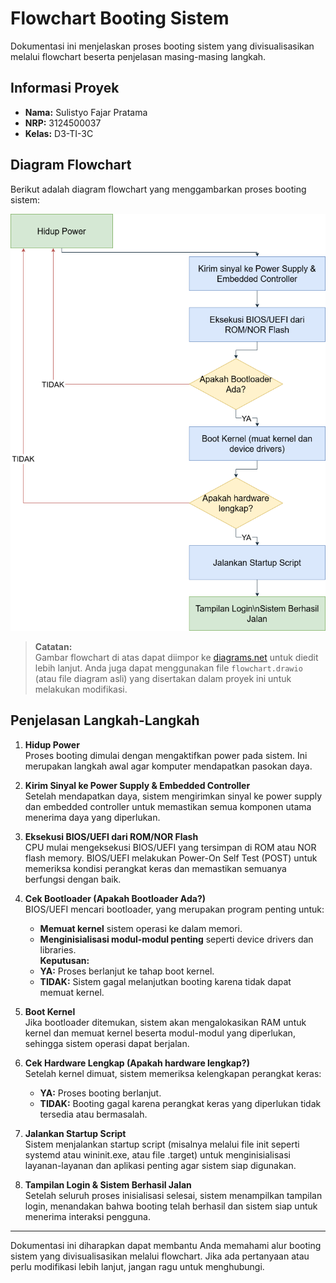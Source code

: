 # Flowchart Booting Sistem

Dokumentasi ini menjelaskan proses booting sistem yang divisualisasikan melalui flowchart beserta penjelasan masing-masing langkah.

## Informasi Proyek

- **Nama:** Sulistyo Fajar Pratama
- **NRP:** 3124500037
- **Kelas:** D3-TI-3C

## Diagram Flowchart

Berikut adalah diagram flowchart yang menggambarkan proses booting sistem:

![Flowchart Booting Sistem](gambar.png)

> **Catatan:**  
> Gambar flowchart di atas dapat diimpor ke [diagrams.net](https://app.diagrams.net/) untuk diedit lebih lanjut. Anda juga dapat menggunakan file `flowchart.drawio` (atau file diagram asli) yang disertakan dalam proyek ini untuk melakukan modifikasi.

## Penjelasan Langkah-Langkah

1. **Hidup Power**  
   Proses booting dimulai dengan mengaktifkan power pada sistem. Ini merupakan langkah awal agar komputer mendapatkan pasokan daya.

2. **Kirim Sinyal ke Power Supply & Embedded Controller**  
   Setelah mendapatkan daya, sistem mengirimkan sinyal ke power supply dan embedded controller untuk memastikan semua komponen utama menerima daya yang diperlukan.

3. **Eksekusi BIOS/UEFI dari ROM/NOR Flash**  
   CPU mulai mengeksekusi BIOS/UEFI yang tersimpan di ROM atau NOR flash memory. BIOS/UEFI melakukan Power-On Self Test (POST) untuk memeriksa kondisi perangkat keras dan memastikan semuanya berfungsi dengan baik.

4. **Cek Bootloader (Apakah Bootloader Ada?)**  
   BIOS/UEFI mencari bootloader, yang merupakan program penting untuk:
   - **Memuat kernel** sistem operasi ke dalam memori.
   - **Menginisialisasi modul-modul penting** seperti device drivers dan libraries.  
   **Keputusan:**  
   - **YA:** Proses berlanjut ke tahap boot kernel.  
   - **TIDAK:** Sistem gagal melanjutkan booting karena tidak dapat memuat kernel.

5. **Boot Kernel**  
   Jika bootloader ditemukan, sistem akan mengalokasikan RAM untuk kernel dan memuat kernel beserta modul-modul yang diperlukan, sehingga sistem operasi dapat berjalan.

6. **Cek Hardware Lengkap (Apakah hardware lengkap?)**  
   Setelah kernel dimuat, sistem memeriksa kelengkapan perangkat keras:
   - **YA:** Proses booting berlanjut.
   - **TIDAK:** Booting gagal karena perangkat keras yang diperlukan tidak tersedia atau bermasalah.

7. **Jalankan Startup Script**  
   Sistem menjalankan startup script (misalnya melalui file init seperti systemd atau wininit.exe, atau file .target) untuk menginisialisasi layanan-layanan dan aplikasi penting agar sistem siap digunakan.

8. **Tampilan Login & Sistem Berhasil Jalan**  
   Setelah seluruh proses inisialisasi selesai, sistem menampilkan tampilan login, menandakan bahwa booting telah berhasil dan sistem siap untuk menerima interaksi pengguna.

---

Dokumentasi ini diharapkan dapat membantu Anda memahami alur booting sistem yang divisualisasikan melalui flowchart. Jika ada pertanyaan atau perlu modifikasi lebih lanjut, jangan ragu untuk menghubungi.
